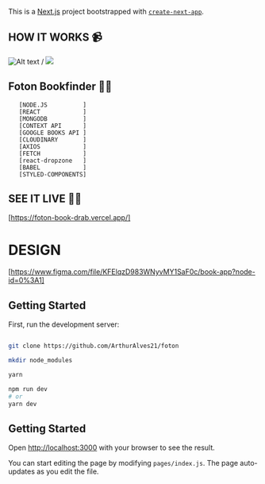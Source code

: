 This is a [Next.js](https://nextjs.org/) project bootstrapped with [`create-next-app`](https://github.com/vercel/next.js/tree/canary/packages/create-next-app).

## HOW IT WORKS 📹 
![Alt text](/tutorial.gif) / ![](/tutorial.gif)




## Foton Bookfinder 👨‍💻

```[NEXT.JS          ]
   [NODE.JS          ]
   [REACT            ]
   [MONGODB          ]
   [CONTEXT API      ]
   [GOOGLE BOOKS API ]
   [CLOUDINARY       ]
   [AXIOS            ]
   [FETCH            ]
   [react-dropzone   ]
   [BABEL            ]
   [STYLED-COMPONENTS]
```
## SEE IT LIVE 🤳🏻 
[https://foton-book-drab.vercel.app/]

# DESIGN
[https://www.figma.com/file/KFElqzD983WNyvMY1SaF0c/book-app?node-id=0%3A1]
## Getting Started

First, run the development server:

```bash

git clone https://github.com/ArthurAlves21/foton

mkdir node_modules

yarn

npm run dev
# or
yarn dev
```

## Getting Started

Open [http://localhost:3000](http://localhost:3000) with your browser to see the result.

You can start editing the page by modifying `pages/index.js`. The page auto-updates as you edit the file.
